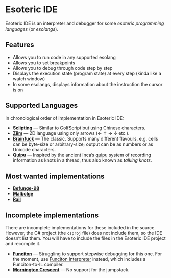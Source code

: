 ﻿# Esoteric IDE

Esoteric IDE is an interpreter and debugger for some *esoteric programming languages* (or *esolangs*).

## Features

* Allows you to run code in any supported esolang
* Allows you to set breakpoints
* Allows you to debug through code step by step
* Displays the execution state (program state) at every step (kinda like a watch window)
* In some esolangs, displays information about the instruction the cursor is on

## Supported Languages

In chronological order of implementation in Esoteric IDE:

* **[Sclipting](http://esolangs.org/wiki/Sclipting)** — Similar to GolfScript but using Chinese characters.
* **[Ziim](http://esolangs.org/wiki/Ziim)** — 2D language using only arrows (← ↑ → ↓ etc.).
* **[Brainfuck](http://esolangs.org/wiki/Brainfuck)** — The classic. Supports many different flavours, e.g. cells can be byte-size or arbitrary-size; output can be as numbers or as Unicode characters.
* **[Quipu](http://esolangs.org/wiki/Quipu)** — Inspired by the ancient Inca’s [quipu](http://en.wikipedia.org/wiki/Quipu) system of recording information as knots in a thread, thus also known as *talking knots*.

## Most wanted implementations

* **[Befunge-98](http://esolangs.org/wiki/Befunge)**
* **[Malbolge](http://esolangs.org/wiki/Malbolge)**
* **[Rail](http://esolangs.org/wiki/Rail)**

## Incomplete implementations

There are incomplete implementations for these included in the source. However, the C# project (the `csproj` file) does not include them, so the IDE doesn’t list them. You will have to include the files in the Esoteric IDE project and recompile it.

* **[Funciton](http://esolangs.org/wiki/Funciton)** — Struggling to support stepwise debugging for this one. For the moment, use [Funciton Interpreter](https://bitbucket.org/Timwi/funciton-interpreter) instead, which includes a Funciton-to-IL compiler.
* **[Mornington Crescent](http://esolangs.org/wiki/Mornington_Crescent)** — No support for the jumpstack.